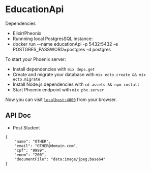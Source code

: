 # EducationApi

Dependencies

  * Elixir/Pheonix
  * Runnning local PostgresSQL instance:
  * docker run --name educationApi -p 5432:5432 -e POSTGRES_PASSWORD=postgres -d postgres

To start your Phoenix server:

  * Install dependencies with `mix deps.get`
  * Create and migrate your database with `mix ecto.create && mix ecto.migrate`
  * Install Node.js dependencies with `cd assets && npm install`
  * Start Phoenix endpoint with `mix phx.server`

Now you can visit [`localhost:4000`](http://localhost:4000) from your browser.

## API Doc

  * Post Student
```
{
    "name": "OTHER",
    "email": "OTHER@domain.com",
    "cpf": "9999",
    "enem": "200",
    "documentFile": "data:image/jpeg;base64"
}
```
